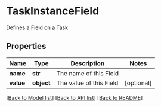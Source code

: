 # TaskInstanceField

Defines a Field on a Task

## Properties
Name | Type | Description | Notes
------------ | ------------- | ------------- | -------------
**name** | **str** | The name of this Field | 
**value** | **object** | The value of this Field | [optional] 

[[Back to Model list]](../README.md#documentation-for-models) [[Back to API list]](../README.md#documentation-for-api-endpoints) [[Back to README]](../README.md)


